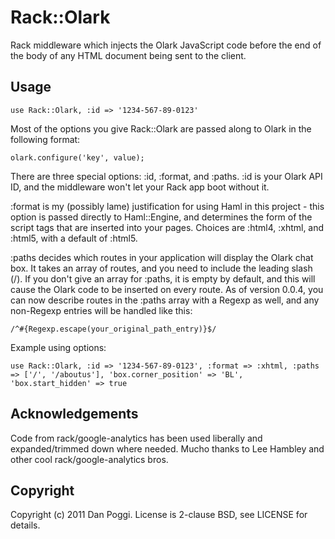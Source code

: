 # Rack::Olark
Rack middleware which injects the Olark JavaScript code before the end of the body of any HTML document being sent to the client. 

## Usage

    use Rack::Olark, :id => '1234-567-89-0123'

Most of the options you give Rack::Olark are passed along to Olark in the following format:

    olark.configure('key', value);

There are three special options: :id, :format, and :paths. :id is your Olark API ID, and the middleware won't let your Rack app boot without it.

:format is my (possibly lame) justification for using Haml in this project - this option is passed directly to Haml::Engine, and determines the form of the script tags that are inserted into your pages. Choices are :html4, :xhtml, and :html5, with a default of :html5.

:paths decides which routes in your application will display the Olark chat box. It takes an array of routes, and you need to include the leading slash (/). If you don't give an array for :paths, it is empty by default, and this will cause the Olark code to be inserted on every route. As of version 0.0.4, you can now describe routes in the :paths array with a Regexp as well, and any non-Regexp entries will be handled like this:

    /^#{Regexp.escape(your_original_path_entry)}$/

Example using options:

    use Rack::Olark, :id => '1234-567-89-0123', :format => :xhtml, :paths => ['/', '/aboutus'], 'box.corner_position' => 'BL', 'box.start_hidden' => true

## Acknowledgements

Code from rack/google-analytics has been used liberally and expanded/trimmed down where needed. Mucho thanks to Lee Hambley and other cool rack/google-analytics bros.

## Copyright

Copyright (c) 2011 Dan Poggi. License is 2-clause BSD, see LICENSE for details.
